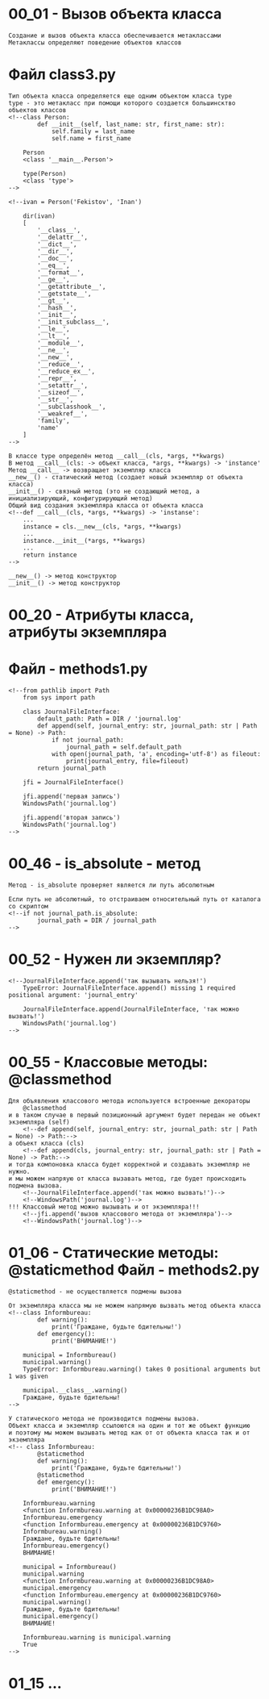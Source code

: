 # 00_01 - Вызов объекта класса

    Создание и вызов объекта класса обеспечивается метаклассами
    Метаклассы определяют поведение объектов классов
    
# Файл class3.py

    Тип объекта класса определяется еще одним объектом класса type
    type - это метакласс при помощи которого создается большинсктво объектов классов
    <!--class Person:
            def __init__(self, last_name: str, first_name: str):
                self.family = last_name
                self.name = first_name
                
        Person
        <class '__main__.Person'>
        
        type(Person)
        <class 'type'> 
    -->
    
    <!--ivan = Person('Fekistov', 'Inan')
        
        dir(ivan)
        [   
            '__class__',
            '__delattr__',
            '__dict__',
            '__dir__',
            '__doc__',
            '__eq__',
            '__format__',
            '__ge__',
            '__getattribute__',
            '__getstate__',
            '__gt__',
            '__hash__',
            '__init__',
            '__init_subclass__',
            '__le__',
            '__lt__',
            '__module__',
            '__ne__',
            '__new__',
            '__reduce__',
            '__reduce_ex__',
            '__repr__',
            '__setattr__',
            '__sizeof__',
            '__str__',
            '__subclasshook__',
            '__weakref__',
            'family',
            'name'
        ]
    -->
    
    В классе type определён метод __call__(cls, *args, **kwargs)
    В метод __call__(cls: -> объект класса, *args, **kwargs) -> 'instance'
    Метод __call__ -> возвращает экземпляр класса
    __new__() - статический метод (создает новый экземпляр от объекта класса)
    __init__() - связный метод (это не создающий метод, а инициализирующий, конфигурирующий метод)
    Общий вид создания экземпляра класса от объекта класса
    <!--def __call__(cls, *args, **kwargs) -> 'instanse':
        ...
        instance = cls.__new__(cls, *args, **kwargs)
        ...
        instance.__init__(*args, **kwargs)
        ...
        return instance
    -->
    
    __new__() -> метод конструктор
    __init__() -> метод конструктор
    
# 00_20 - Атрибуты класса, атрибуты экземпляра

# Файл - methods1.py

    <!--from pathlib import Path
        from sys import path

        class JournalFileInterface:
            default_path: Path = DIR / 'journal.log'
            def append(self, journal_entry: str, journal_path: str | Path = None) -> Path:
                if not journal_path:
                    journal_path = self.default_path
                with open(journal_path, 'a', encoding='utf-8') as fileout:
                    print(journal_entry, file=fileout)
            return journal_path

        jfi = JournalFileInterface()
        
        jfi.append('первая запись')
        WindowsPath('journal.log')
        
        jfi.append('вторая запись')
        WindowsPath('journal.log')
    -->
    
# 00_46 - is_absolute - метод

    Метод - is_absolute проверяет является ли путь абсолютным
    
    Если путь не абсолютный, то отстраиваем относительный путь от каталога со скриптом
    <!--if not journal_path.is_absolute:
            journal_path = DIR / journal_path
    -->
    
# 00_52 - Нужен ли экземпляр?

    <!--JournalFileInterface.append('так вызывать нельзя!')
        TypeError: JournalFileInterface.append() missing 1 required positional argument: 'journal_entry'

        JournalFileInterface.append(JournalFileInterface, 'так можно вызвать!')
        WindowsPath('journal.log')
    -->
    
# 00_55 - Классовые методы: @classmethod

    Для объявления классового метода используется встроенные декораторы
        @classmethod
    и в таком случае в первый позиционный аргумент будет передан не объект экземпляра (self)
        <!--def append(self, journal_entry: str, journal_path: str | Path = None) -> Path:-->
    а объект класса (cls)
        <!--def append(cls, journal_entry: str, journal_path: str | Path = None) -> Path:-->
    и тогда компоновка класса будет корректной и создавать экземпляр не нужно.
    и мы можем напряую от класса вызавать метод, где будет происходить подмена вызова.
        <!--JournalFileInterface.append('так можно вызвать!')-->
        <!--WindowsPath('journal.log')-->
    !!! Классовый метод можно вызывать и от экземпляра!!! 
        <!--jfi.append('вызов классового метода от экземпляра')-->
        <!--WindowsPath('journal.log')-->
        
# 01_06 - Статические методы: @staticmethod Файл - methods2.py

    @staticmethod - не осуществляется подмены вызова
    
    От экземпляра класса мы не можем напрямую вызвать метод объекта класса
    <!--class Informbureau:
            def warning():
                print('Граждане, будьте бдительны!')
            def emergency():
                print('ВНИМАНИЕ!')
    
        municipal = Informbureau()
        municipal.warning()
        TypeError: Informbureau.warning() takes 0 positional arguments but 1 was given

        municipal.__class__.warning()
        Граждане, будьте бдительны!
    -->
    
    У статического метода не производится подмены вызова.
    Объект класса и экземпляр ссылоются на один и тот же объект функцию
    и поэтому мы можем вызывать метод как от от объекта класса так и от экземпляра
    <!-- class Informbureau:
            @staticmethod
            def warning():
                print('Граждане, будьте бдительны!')
            @staticmethod
            def emergency():
                print('ВНИМАНИЕ!')
    
        Informbureau.warning
        <function Informbureau.warning at 0x00000236B1DC98A0>
        Informbureau.emergency
        <function Informbureau.emergency at 0x00000236B1DC9760>
        Informbureau.warning()
        Граждане, будьте бдительны!
        Informbureau.emergency()
        ВНИМАНИЕ!
    
        municipal = Informbureau()
        municipal.warning
        <function Informbureau.warning at 0x00000236B1DC98A0>
        municipal.emergency
        <function Informbureau.emergency at 0x00000236B1DC9760>
        municipal.warning()
        Граждане, будьте бдительны!
        municipal.emergency()
        ВНИМАНИЕ!
        
        Informbureau.warning is municipal.warning
        True
    -->
    
# 01_15 ...